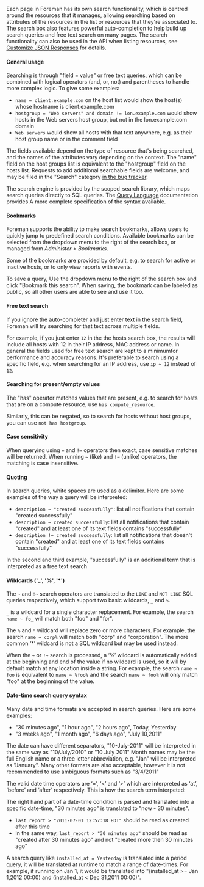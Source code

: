 
Each page in Foreman has its own search functionality, which is centred around the resources that it manages, allowing searching based on attributes of the resources in the list or resources that they're associated to.  The search box also features powerful auto-completion to help build up search queries and free text search on many pages.  The search functionality can also be used in the API when listing resources, see [Customize JSON Responses](/manuals/{{page.version}}/index.html#5.1.4CustomizeJSONResponses) for details.

#### General usage

Searching is through "field = value" or free text queries, which can be combined with logical operators (and, or, not) and parentheses to handle more complex logic.  To give some examples:

* `name = client.example.com` on the host list would show the host(s) whose hostname is client.example.com
* `hostgroup = "Web servers" and domain != lon.example.com` would show hosts in the Web servers host group, but not in the lon.example.com domain
* `Web servers` would show all hosts with that text anywhere, e.g. as their host group name or in the comment field

The fields available depend on the type of resource that's being searched, and the names of the attributes vary depending on the context.  The "name" field on the host groups list is equivalent to the "hostgroup" field on the hosts list.  Requests to add additional searchable fields are welcome, and may be filed in the "Search" category [in the bug tracker](http://projects.theforeman.org/projects/foreman/issues/new).

The search engine is provided by the scoped_search library, which maps search queries directly to SQL queries.  The [Query Language](https://github.com/wvanbergen/scoped_search/wiki/Query-language) documentation provides A more complete specification of the syntax available.

#### Bookmarks

Foreman supports the ability to make search bookmarks, allows users to quickly jump to predefined search conditions.  Available bookmarks can be selected from the dropdown menu to the right of the search box, or managed from *Administer > Bookmarks*.

Some of the bookmarks are provided by default, e.g. to search for active or inactive hosts, or to only view reports with events.

To save a query, Use the dropdown menu to the right of the search box and click "Bookmark this search".  When saving, the bookmark can be labeled as public, so all other users are able to see and use it too.

#### Free text search

If you ignore the auto-completer and just enter text in the search field, Foreman will try searching for that text across multiple fields.

For example, if you just enter `12` in the the hosts search box, the results will include all hosts with 12 in their IP address, MAC address or name.  In general the fields used for free text search are kept to a minimumfor performance and accuracy reasons.  It's preferable to search using a specific field, e.g. when searching for an IP address, use `ip ~ 12` instead of `12`.

####  Searching for present/empty values

The "has" operator matches values that are present, e.g. to search for hosts that are on a compute resource, use `has compute_resource`.

Similarly, this can be negated, so to search for hosts without host groups, you can use `not has hostgroup`.

#### Case sensitivity

When querying using `=` and `!=` operators then exact, case sensitive matches will be returned.  When running `~` (like) and `!~` (unlike) operators, the matching is case insensitive.

#### Quoting

In search queries, white spaces are used as a delimiter. Here are some examples of the way a query will be interpreted:

* `description ~ "created successfully"`: list all notifications that contain "created successfully"
* `description ~ created successfully`: list all notifications that contain "created" and at least one of its text fields contains "successfully"
* `description !~ created successfully`:  list all notifications that doesn't contain "created" and at least one of its text fields contains "successfully"

In the second and third example, "successfully" is an additional term that is interpreted as a free text search

#### Wildcards ('_', '%', '*')

The `~` and `!~` search operators are translated to the `LIKE` and `NOT LIKE` SQL queries respectively, which support two basic wildcards, `_` and `%`.

`_` is a wildcard for a single character replacement. For example, the search `name ~ fo_` will match both "foo" and "for".

The `%` and `*` wildcard will replace zero or more characters. For example, the search `name ~ corp%` will match both "corp" and "corporation". The more common ‘*’ wildcard is not a SQL wildcard but may be used instead.

When the `~` or `!~` search is processed, a ‘%’ wildcard is automatically added at the beginning and end of the value if no wildcard is used, so it will by default match at any location inside a string.  For example, the search `name ~ foo` is equivalent to `name ~ %foo%` and the search `name ~ foo%` will only match "foo" at the beginning of the value.

####  Date-time search query syntax

Many date and time formats are accepted in search queries.  Here are some examples:

* "30 minutes ago", "1 hour ago", "2 hours ago", Today, Yesterday
* "3 weeks ago", "1 month ago", "6 days ago", "July 10,2011"

The date can have different separators, "10-July-2011" will be interpreted in the same way as "10/July/2010" or "10 July 2011" Month names may be the full English name or a three letter abbreviation, e.g. "Jan" will be interpreted as "January".  Many other formats are also acceptable, however it is not recommended to use ambiguous formats such as "3/4/2011"

The valid date time operators are ‘=’, ‘<’ and ‘>’ which are interpreted as ‘at’, ‘before’ and ‘after’ respectively. This is how the search term interpeted:

The right hand part of a date-time condition is parsed and translated into a specific date-time, "30 minutes ago" is translated to "now - 30 minutes".

* `last_report > "2011-07-01 12:57:18 EDT"` should be read as created after this time
* In the same way, `last_report > "30 minutes ago"` should be read as "created after 30 minutes ago" and not "created more then 30 minutes ago"

A search query like `installed_at = Yesterday` is translated into a period query, it will be translated at runtime to match a range of date-times. For example, if running on Jan 1, it would be translated into "(installed_at >= Jan 1,2012 00:00) and (installed_at < Dec 31,2011 00:00)".
